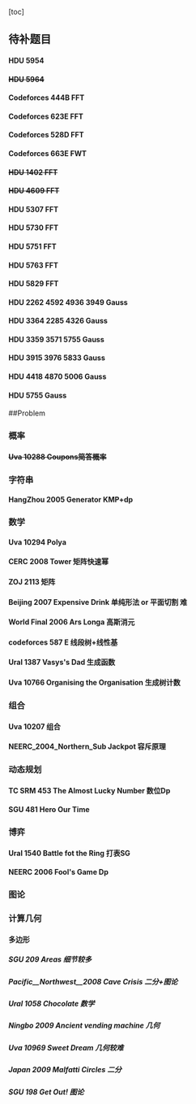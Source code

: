 [toc]
## 待补题目
#### HDU 5954
#### ~~HDU 5964~~
#### Codeforces 444B FFT
#### Codeforces 623E FFT
#### Codeforces 528D FFT
#### Codeforces 663E FWT
#### ~~HDU 1402 FFT~~
#### ~~HDU 4609 FFT~~
#### HDU 5307 FFT
#### HDU 5730 FFT
#### HDU 5751 FFT
#### HDU 5763 FFT
#### HDU 5829 FFT
#### HDU 2262 4592 4936 3949 Gauss
#### HDU 3364 2285 4326 Gauss
#### HDU 3359 3571 5755 Gauss
#### HDU 3915 3976 5833 Gauss
#### HDU 4418 4870 5006 Gauss
#### HDU 5755 Gauss
##Problem
### 概率
#### ~~Uva 10288 Coupons简答概率~~
### 字符串
#### HangZhou 2005 Generator KMP+dp
### 数学
#### Uva 10294 Polya
#### CERC 2008 Tower 矩阵快速幂
#### ZOJ 2113 矩阵
#### Beijing 2007 Expensive Drink 单纯形法 or 平面切割 难
#### World Final 2006 Ars Longa 高斯消元
#### codeforces 587 E 线段树+线性基
#### Ural 1387 Vasys's Dad 生成函数
#### Uva 10766 Organising the Organisation 生成树计数
### 组合
#### Uva 10207 组合
#### NEERC_2004_Northern_Sub Jackpot 容斥原理
### 动态规划
#### TC SRM 453 The Almost Lucky Number 数位Dp
#### SGU 481 Hero Our Time 
### 博弈
#### Ural 1540 Battle fot the Ring 打表SG
#### NEERC 2006 Fool's Game Dp

### 图论
### 计算几何
#### 多边形
##### SGU 209 Areas 细节较多
##### Pacific__Northwest__2008 Cave Crisis 二分+图论
##### Ural 1058 Chocolate 数学
##### Ningbo 2009 Ancient vending machine 几何
##### Uva 10969 Sweet Dream 几何较难
##### Japan 2009 Malfatti Circles 二分
##### SGU 198 Get Out! 图论

